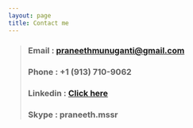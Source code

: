 ```yaml
---
layout: page
title: Contact me
---
```


> ### Email : praneethmunuganti@gmail.com
> ### Phone : +1 (913) 710-9062
> ### Linkedin : [Click here](https://www.linkedin.com/in/praneethmunuganti) 
> ### Skype : praneeth.mssr 
